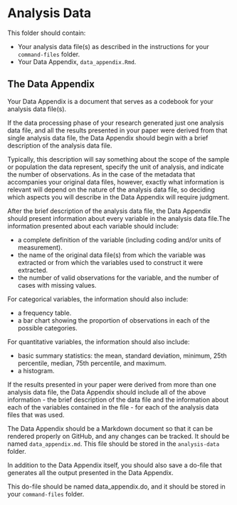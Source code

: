 # Analysis Data

This folder should contain:

- Your analysis data file(s) as described in the instructions for your `
command-files` folder.
- Your Data Appendix, `data_appendix.Rmd`.

## The Data Appendix

Your Data Appendix is a document that serves as a codebook for your 
analysis data file(s).

If the data processing phase of your research generated just one 
analysis data file, and all the results presented in your paper were 
derived from that single analysis data file, the Data Appendix should 
begin with a brief description of the analysis data file.

Typically, this description will say something about the scope of the 
sample or population the data represent, specify the unit of analysis, 
and indicate the number of observations. As in the case of the metadata 
that accompanies your original data files, however, exactly what 
information is relevant will depend on the nature of the analysis data 
file, so deciding which aspects you will describe in the Data Appendix 
will require judgment.

After the brief description of the analysis data file, the Data 
Appendix should present information about every variable in the 
analysis data file.The information presented about each variable should 
include:

- a complete definition of the variable (including coding and/or units 
of measurement).
- the name of the original data file(s) from which the variable was 
extracted or from which the variables used to construct it were 
extracted.
- the number of valid observations for the variable, and the number of 
cases with missing values.

For categorical variables, the information should also include:
- a frequency table.
- a bar chart showing the proportion of observations in each of the 
possible categories.

For quantitative variables, the information should also include:
- basic summary statistics: the mean, standard deviation, minimum, 25th 
percentile, median, 75th percentile, and maximum.
- a histogram.

If the results presented in your paper were derived from more than one 
analysis data file, the Data Appendix should include all of the above 
information - the brief description of the data file and the 
information about each of the variables contained in the file - for 
each of the analysis data files that was used.

The Data Appendix should be a Markdown document so that it can be 
rendered properly on GitHub, and any changes can be tracked. It should 
be named `data_appendix.md`. This file should be stored in the 
`analysis-data` folder.

In addition to the Data Appendix itself, you should also save a do-file 
that generates all the output presented in the Data Appendix. 

This do-file should be named data_appendix.do, and it should be stored 
in your `command-files` folder.